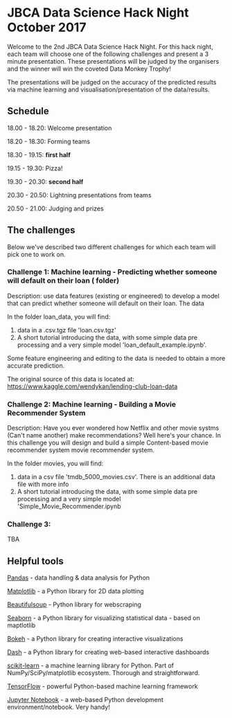# JBCA Data Science Hack Night October 2017

Welcome to the 2nd JBCA Data Science Hack Night.
For this hack night, each team will choose one of the following challenges and present a 3 minute presentation.
These presentations will be judged by the organisers and the winner will win the coveted Data Monkey Trophy!

The presentations will be judged on the accuracy of the predicted results via machine learning and visualisation/presentation 
of the data/results.

## Schedule

18.00 - 18.20: Welcome presentation

18.20 - 18.30: Forming teams

18.30 - 19.15: **first half**

19.15 - 19.30: Pizza!

19.30 - 20.30: **second half**

20.30 - 20.50: Lightning presentations from teams

20.50 - 21.00: Judging and prizes


## The challenges

Below we've described two different challenges for which each team will pick one to work on.


### Challenge 1: Machine learning - Predicting whether someone will default on their loan ( folder)
Description: use data features (existing or engineered) to develop a model that can predict whether someone will default on their
loan. The data 


In the folder loan_data, you will find:
1. data in a .csv.tgz file 'loan.csv.tgz'
2. A short tutorial introducing the data, with some simple data pre processing and a very simple model 'loan_default_example.ipynb'.

Some feature engineering and editing to the data is needed to obtain a more accurate prediction.

The original source of this data is located at:
https://www.kaggle.com/wendykan/lending-club-loan-data

### Challenge 2: Machine learning - Building a Movie Recommender System

Description: Have you ever wondered how Netflix and other movie systms (Can't name another) make recommendations? Well here's your chance.
In this challenge you will design and build a simple Content-based movie recommender system movie recommender system. 

In the folder movies, you will find:
1. data in a csv file 'tmdb_5000_movies.csv'. There is an additional data file with more info
2. A short tutorial introducing the data, with some simple data pre processing and a very simple model 'Simple_Movie_Recommender.ipynb


### Challenge 3:
TBA

## Helpful tools

[Pandas](https://pandas.pydata.org/) - data handling & data analysis for Python

[Matplotlib](http://matplotlib.org/) - a Python library for 2D data plotting

[Beautifulsoup](https://www.crummy.com/software/BeautifulSoup/) - Python library for webscraping

[Seaborn](https://seaborn.pydata.org/) - a Python library for visualizing statistical data - based on maptlotlib

[Bokeh](http://bokeh.pydata.org/en/latest/) - a Python library for creating interactive visualizations

[Dash](https://github.com/plotly/dash) - a Python library for creating web-based interactive dashboards

[scikit-learn](http://scikit-learn.org/stable/) - a machine learning library for Python. Part of NumPy/SciPy/matplotlib ecosystem. Thorough and straightforward.

[TensorFlow](https://www.tensorflow.org/) - powerful Python-based machine learning framework

[Jupyter Notebook](https://github.com/jupyter/notebook) - a web-based Python development environment/notebook. Very handy!
